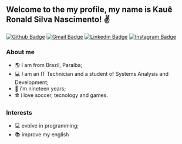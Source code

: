 ## Welcome to the my profile, my name is Kauê Ronald Silva Nascimento! ✌ 

[![Github Badge](https://img.shields.io/badge/-Github-000?style=flat-square&logo=Github&logoColor=white&link=https://github.com/KaueRonald)](https://github.com/KaueRonald)
[![Gmail Badge](https://img.shields.io/badge/-Gmail-c14438?style=flat-square&logo=Gmail&logoColor=white&link=mailto:seu_email)](mailto:kaueronald21.kr@gmail.com)
[![Linkedin Badge](https://img.shields.io/badge/-LinkedIn-blue?style=flat-square&logo=Linkedin&logoColor=white&link=https://www.linkedin.com/in/kau%C3%AA-ronald-981a8a216/)](https://www.linkedin.com/in/kau%C3%AA-ronald-981a8a216/)
[![Instagram Badge](https://img.shields.io/badge/-Instagram-pink?style=flat-square&logo=instagram&logoColor=red)](https://www.instagram.com/kaueronald_/)

### About me

* :earth_americas: I am from Brazil, Paraíba;
* :computer: I am an IT Technician and a student of Systems Analysis and Development;
* :man: i'm nineteen years;
* :soccer: i love soccer, tecnology and games.

### Interests

* :computer: evolve in programming;
* :books: improve my english


